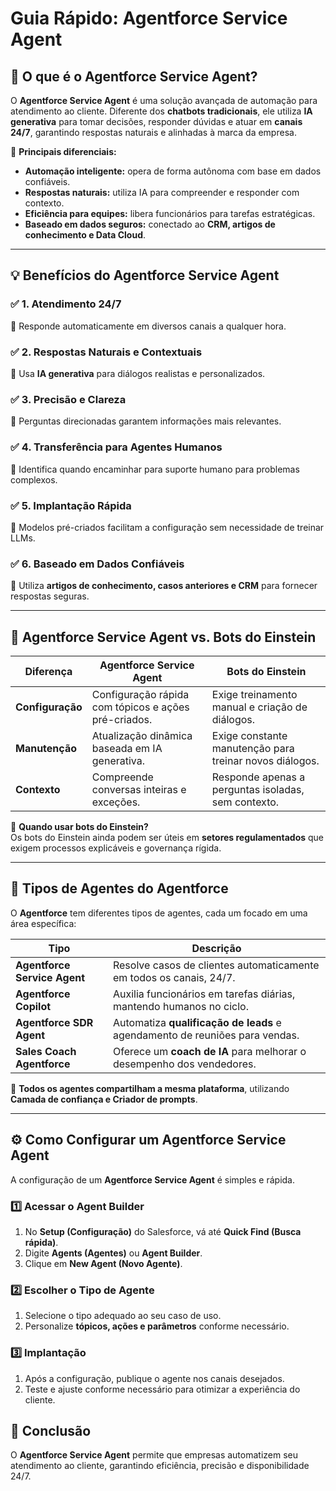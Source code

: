 # **Guia Rápido: Agentforce Service Agent**  

## **🔹 O que é o Agentforce Service Agent?**  
O **Agentforce Service Agent** é uma solução avançada de automação para atendimento ao cliente. Diferente dos **chatbots tradicionais**, ele utiliza **IA generativa** para tomar decisões, responder dúvidas e atuar em **canais 24/7**, garantindo respostas naturais e alinhadas à marca da empresa.  

🔹 **Principais diferenciais:**  
- **Automação inteligente:** opera de forma autônoma com base em dados confiáveis.  
- **Respostas naturais:** utiliza IA para compreender e responder com contexto.  
- **Eficiência para equipes:** libera funcionários para tarefas estratégicas.  
- **Baseado em dados seguros:** conectado ao **CRM, artigos de conhecimento e Data Cloud**.  

---

## **💡 Benefícios do Agentforce Service Agent**  

### ✅ **1. Atendimento 24/7**  
📌 Responde automaticamente em diversos canais a qualquer hora.  

### ✅ **2. Respostas Naturais e Contextuais**  
📌 Usa **IA generativa** para diálogos realistas e personalizados.  

### ✅ **3. Precisão e Clareza**  
📌 Perguntas direcionadas garantem informações mais relevantes.  

### ✅ **4. Transferência para Agentes Humanos**  
📌 Identifica quando encaminhar para suporte humano para problemas complexos.  

### ✅ **5. Implantação Rápida**  
📌 Modelos pré-criados facilitam a configuração sem necessidade de treinar LLMs.  

### ✅ **6. Baseado em Dados Confiáveis**  
📌 Utiliza **artigos de conhecimento, casos anteriores e CRM** para fornecer respostas seguras.  

---

## **🤖 Agentforce Service Agent vs. Bots do Einstein**  

| **Diferença**  | **Agentforce Service Agent** | **Bots do Einstein** |
|---------------|----------------------------|----------------------|
| **Configuração** | Configuração rápida com tópicos e ações pré-criados. | Exige treinamento manual e criação de diálogos. |
| **Manutenção** | Atualização dinâmica baseada em IA generativa. | Exige constante manutenção para treinar novos diálogos. |
| **Contexto** | Compreende conversas inteiras e exceções. | Responde apenas a perguntas isoladas, sem contexto. |

📌 **Quando usar bots do Einstein?**  
Os bots do Einstein ainda podem ser úteis em **setores regulamentados** que exigem processos explicáveis e governança rígida.  

---

## **🔹 Tipos de Agentes do Agentforce**  

O **Agentforce** tem diferentes tipos de agentes, cada um focado em uma área específica:  

| **Tipo** | **Descrição** |
|---------|--------------|
| **Agentforce Service Agent** | Resolve casos de clientes automaticamente em todos os canais, 24/7. |
| **Agentforce Copilot** | Auxilia funcionários em tarefas diárias, mantendo humanos no ciclo. |
| **Agentforce SDR Agent** | Automatiza **qualificação de leads** e agendamento de reuniões para vendas. |
| **Sales Coach Agentforce** | Oferece um **coach de IA** para melhorar o desempenho dos vendedores. |

🔹 **Todos os agentes compartilham a mesma plataforma**, utilizando **Camada de confiança e Criador de prompts**.  

---

## **⚙️ Como Configurar um Agentforce Service Agent**  

A configuração de um **Agentforce Service Agent** é simples e rápida.  

### **1️⃣ Acessar o Agent Builder**
1. No **Setup (Configuração)** do Salesforce, vá até **Quick Find (Busca rápida)**.  
2. Digite **Agents (Agentes)** ou **Agent Builder**.  
3. Clique em **New Agent (Novo Agente)**.  

### **2️⃣ Escolher o Tipo de Agente**
1. Selecione o tipo adequado ao seu caso de uso.  
2. Personalize **tópicos, ações e parâmetros** conforme necessário.  

### **3️⃣ Implantação**
1. Após a configuração, publique o agente nos canais desejados.  
2. Teste e ajuste conforme necessário para otimizar a experiência do cliente.  


## **🎯 Conclusão**  
O **Agentforce Service Agent** permite que empresas automatizem seu atendimento ao cliente, garantindo eficiência, precisão e disponibilidade 24/7.  


